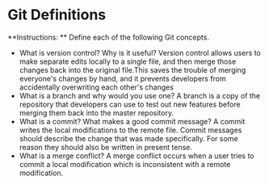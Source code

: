 # Git Definitions

**Instructions: ** Define each of the following Git concepts.

* What is version control?  Why is it useful?
Version control allows users to make separate edits locally to a single file, and then merge those changes back into the original file.This saves the trouble of merging everyone's changes by hand, and it prevents developers from accidentally overwriting each other's changes
* What is a branch and why would you use one?
A branch is a copy of the repository that developers can use to test out new features before merging them back into the master repository.
* What is a commit? What makes a good commit message?
A commit writes the local modifications to the remote file. Commit messages should describe the change that was made specifically. For some reason they should also be written in present tense.
* What is a merge conflict?
A merge conflict occurs when a user tries to commit a local modification which is inconsistent with a remote modification.